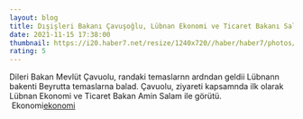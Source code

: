 ```yaml
--- 
layout: blog
title: Dışişleri Bakanı Çavuşoğlu, Lübnan Ekonomi ve Ticaret Bakanı Salam ile görüştü
date: 2021-11-15 17:38:00
thumbnail: https://i20.haber7.net/resize/1240x720//haber/haber7/photos/2021/46/disisleri_bakani_cavusoglu_lubnan_ekonomi_ve_ticaret_bakani_salam_ile_gorustu_1636998048_2391.jpg
rating: 5
---
```

Dileri Bakan Mevlüt Çavuolu, randaki temaslarnn ardndan geldii Lübnann bakenti Beyrutta temaslarna balad. Çavuolu, ziyareti kapsamnda ilk olarak Lübnan Ekonomi ve Ticaret Bakan Amin Salam ile görütü.</br>&nbsp;Ekonomi<a href="Ekonomi">ekonomi</a>
